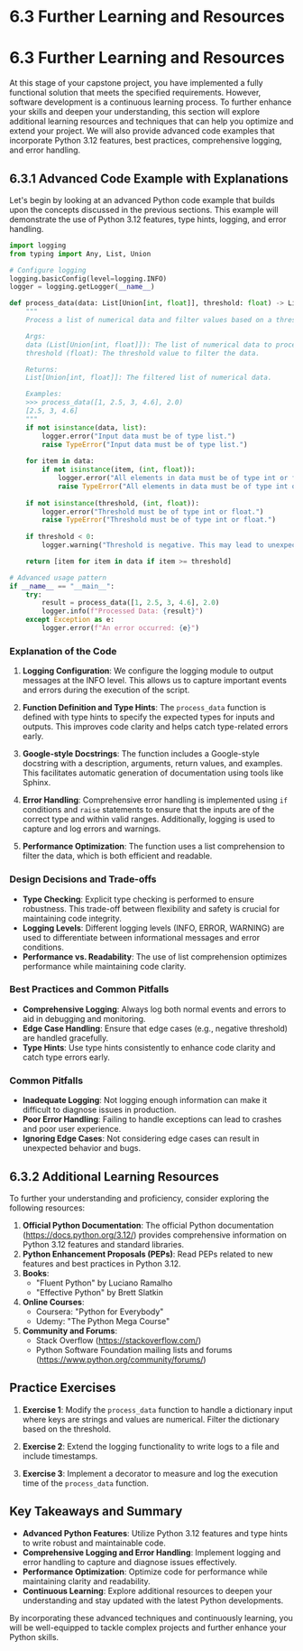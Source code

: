 # 6.3 Further Learning and Resources

# 6.3 Further Learning and Resources

At this stage of your capstone project, you have implemented a fully functional solution that meets the specified requirements. However, software development is a continuous learning process. To further enhance your skills and deepen your understanding, this section will explore additional learning resources and techniques that can help you optimize and extend your project. We will also provide advanced code examples that incorporate Python 3.12 features, best practices, comprehensive logging, and error handling.

## 6.3.1 Advanced Code Example with Explanations

Let's begin by looking at an advanced Python code example that builds upon the concepts discussed in the previous sections. This example will demonstrate the use of Python 3.12 features, type hints, logging, and error handling.

```python
import logging
from typing import Any, List, Union

# Configure logging
logging.basicConfig(level=logging.INFO)
logger = logging.getLogger(__name__)

def process_data(data: List[Union[int, float]], threshold: float) -> List[Union[int, float]]:
    """
    Process a list of numerical data and filter values based on a threshold.

    Args:
    data (List[Union[int, float]]): The list of numerical data to process.
    threshold (float): The threshold value to filter the data.

    Returns:
    List[Union[int, float]]: The filtered list of numerical data.

    Examples:
    >>> process_data([1, 2.5, 3, 4.6], 2.0)
    [2.5, 3, 4.6]
    """
    if not isinstance(data, list):
        logger.error("Input data must be of type list.")
        raise TypeError("Input data must be of type list.")
    
    for item in data:
        if not isinstance(item, (int, float)):
            logger.error("All elements in data must be of type int or float.")
            raise TypeError("All elements in data must be of type int or float.")
    
    if not isinstance(threshold, (int, float)):
        logger.error("Threshold must be of type int or float.")
        raise TypeError("Threshold must be of type int or float.")
    
    if threshold < 0:
        logger.warning("Threshold is negative. This may lead to unexpected results.")

    return [item for item in data if item >= threshold]

# Advanced usage pattern
if __name__ == "__main__":
    try:
        result = process_data([1, 2.5, 3, 4.6], 2.0)
        logger.info(f"Processed Data: {result}")
    except Exception as e:
        logger.error(f"An error occurred: {e}")
```

### Explanation of the Code

1. **Logging Configuration**: We configure the logging module to output messages at the INFO level. This allows us to capture important events and errors during the execution of the script.

2. **Function Definition and Type Hints**: The `process_data` function is defined with type hints to specify the expected types for inputs and outputs. This improves code clarity and helps catch type-related errors early.

3. **Google-style Docstrings**: The function includes a Google-style docstring with a description, arguments, return values, and examples. This facilitates automatic generation of documentation using tools like Sphinx.

4. **Error Handling**: Comprehensive error handling is implemented using `if` conditions and `raise` statements to ensure that the inputs are of the correct type and within valid ranges. Additionally, logging is used to capture and log errors and warnings.

5. **Performance Optimization**: The function uses a list comprehension to filter the data, which is both efficient and readable.

### Design Decisions and Trade-offs

- **Type Checking**: Explicit type checking is performed to ensure robustness. This trade-off between flexibility and safety is crucial for maintaining code integrity.
- **Logging Levels**: Different logging levels (INFO, ERROR, WARNING) are used to differentiate between informational messages and error conditions.
- **Performance vs. Readability**: The use of list comprehension optimizes performance while maintaining code clarity.

### Best Practices and Common Pitfalls

- **Comprehensive Logging**: Always log both normal events and errors to aid in debugging and monitoring.
- **Edge Case Handling**: Ensure that edge cases (e.g., negative threshold) are handled gracefully.
- **Type Hints**: Use type hints consistently to enhance code clarity and catch type errors early.

### Common Pitfalls

- **Inadequate Logging**: Not logging enough information can make it difficult to diagnose issues in production.
- **Poor Error Handling**: Failing to handle exceptions can lead to crashes and poor user experience.
- **Ignoring Edge Cases**: Not considering edge cases can result in unexpected behavior and bugs.

## 6.3.2 Additional Learning Resources

To further your understanding and proficiency, consider exploring the following resources:

1. **Official Python Documentation**: The official Python documentation (https://docs.python.org/3.12/) provides comprehensive information on Python 3.12 features and standard libraries.
2. **Python Enhancement Proposals (PEPs)**: Read PEPs related to new features and best practices in Python 3.12.
3. **Books**:
   - "Fluent Python" by Luciano Ramalho
   - "Effective Python" by Brett Slatkin
4. **Online Courses**:
   - Coursera: "Python for Everybody"
   - Udemy: "The Python Mega Course"
5. **Community and Forums**:
   - Stack Overflow (https://stackoverflow.com/)
   - Python Software Foundation mailing lists and forums (https://www.python.org/community/forums/)

## Practice Exercises

1. **Exercise 1**: Modify the `process_data` function to handle a dictionary input where keys are strings and values are numerical. Filter the dictionary based on the threshold.
   
2. **Exercise 2**: Extend the logging functionality to write logs to a file and include timestamps.

3. **Exercise 3**: Implement a decorator to measure and log the execution time of the `process_data` function.

## Key Takeaways and Summary

- **Advanced Python Features**: Utilize Python 3.12 features and type hints to write robust and maintainable code.
- **Comprehensive Logging and Error Handling**: Implement logging and error handling to capture and diagnose issues effectively.
- **Performance Optimization**: Optimize code for performance while maintaining clarity and readability.
- **Continuous Learning**: Explore additional resources to deepen your understanding and stay updated with the latest Python developments.

By incorporating these advanced techniques and continuously learning, you will be well-equipped to tackle complex projects and further enhance your Python skills.
